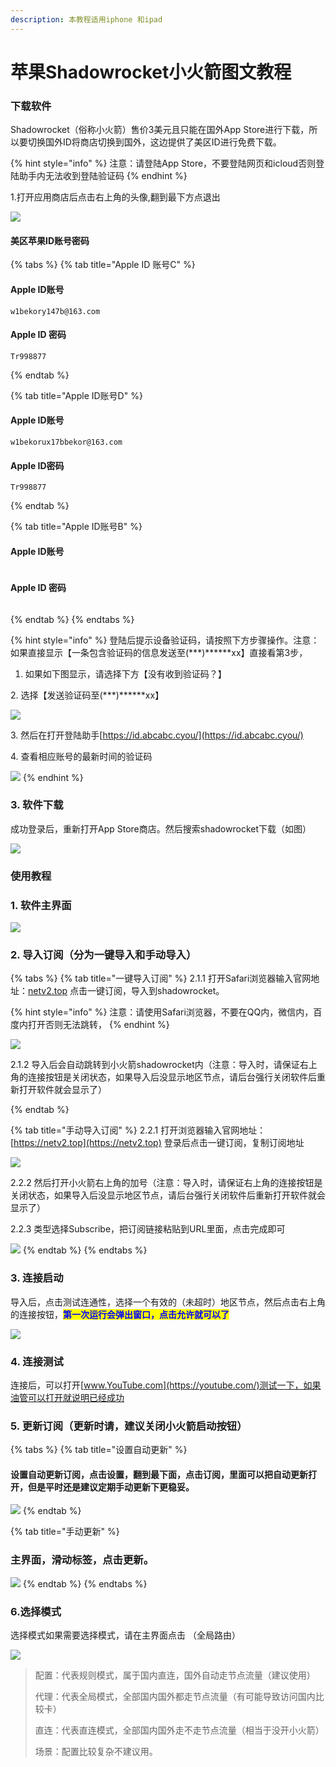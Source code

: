 ```yaml
---
description: 本教程适用iphone 和ipad
---
```


# 苹果Shadowrocket小火箭图文教程

### **下载软件**

Shadowrocket（俗称小火箭）售价3美元且只能在国外App Store进行下载，所以要切换国外ID将商店切换到国外，这边提供了美区ID进行免费下载。

{% hint style="info" %}
注意：请登陆App Store，不要登陆网页和icloud否则登陆助手内无法收到登陆验证码
{% endhint %}

1.打开应用商店后点击右上角的头像,翻到最下方点退出

![](../.gitbook/assets/33.gif)

#### 美区苹果ID账号密码

{% tabs %}
{% tab title="Apple ID 账号C" %}
#### Apple ID账号

```
w1bekory147b@163.com
```

#### Apple ID 密码

```
Tr998877
```
{% endtab %}

{% tab title="Apple ID账号D" %}
#### Apple ID账号

```
w1bekorux17bbekor@163.com
```

#### Apple ID密码

```
Tr998877
```
{% endtab %}

{% tab title="Apple ID账号B" %}
#### Apple ID账号

```
```

#### Apple ID 密码

```
```
{% endtab %}
{% endtabs %}

{% hint style="info" %}
登陆后提示设备验证码，请按照下方步骤操作。注意：如果直接显示【一条包含验证码的信息发送至(\*\*\*)\*\*\*\*\*\*xx】直接看第3步，

1. 如果如下图显示，请选择下方【没有收到验证码？】

2\. 选择【发送验证码至(\*\*\*)\*\*\*\*\*\*xx】

![](<../.gitbook/assets/RPReplay\_Final1656051143.2022-06-24 14\_39\_57.gif>)

3\. 然后在打开登陆助手[https://id.abcabc.cyou/](https://id.abcabc.cyou/)

4\. 查看相应账号的最新时间的验证码

![](<../.gitbook/assets/image (58).png>)
{% endhint %}

### 3. 软件下载

成功登录后，重新打开App Store商店。然后搜索shadowrocket下载（如图）

![](../.gitbook/assets/Xnip2021-02-28\_13-33-09.png)

### 使用教程

### 1. 软件主界面

![](../.gitbook/assets/IMG\_0F27BE3A6C35-1.jpeg)

### 2. 导入订阅（分为一键导入和手动导入）

{% tabs %}
{% tab title="一键导入订阅" %}
2.1.1 打开Safari浏览器输入官网地址：[netv2.top](https://netv2.top/) 点击一键订阅，导入到shadowrocket。

{% hint style="info" %}
注意：请使用Safari浏览器，不要在QQ内，微信内，百度内打开否则无法跳转，
{% endhint %}

![](<../.gitbook/assets/RPReplay\_Final1655616704.2022-06-19 13\_43\_18.gif>)

2.1.2 导入后会自动跳转到小火箭shadowrocket内（注意：导入时，请保证右上角的连接按钮是关闭状态，如果导入后没显示地区节点，请后台强行关闭软件后重新打开软件就会显示了）


{% endtab %}

{% tab title="手动导入订阅" %}
2.2.1 打开浏览器输入官网地址：[https://netv2.top](https://netv2.top) 登录后点击一键订阅，复制订阅地址

![](<../.gitbook/assets/RPReplay\_Final1655617525.2022-06-19 13\_49\_32.gif>)

2.2.2 然后打开小火箭右上角的加号（注意：导入时，请保证右上角的连接按钮是关闭状态，如果导入后没显示地区节点，请后台强行关闭软件后重新打开软件就会显示了）

2.2.3 类型选择Subscribe，把订阅链接粘贴到URL里面，点击完成即可

![](<../.gitbook/assets/1shadowrocket 手动daoru.2022-06-24 18\_49\_23.gif>)
{% endtab %}
{% endtabs %}

### 3. 连接启动

导入后，点击测试连通性，选择一个有效的（未超时）地区节点，然后点击右上角的连接按钮，<mark style="color:blue;">**第一次运行会弹出窗口，点击允许就可以了**</mark>

![](<../.gitbook/assets/RPReplay\_Final1655619261.2022-06-19 14\_21\_35.gif>)

### 4. 连接测试

连接后，可以打开[www.YouTube.com](https://youtube.com/)测试一下，如果油管可以打开就说明已经成功

### 5. 更新订阅（更新时请，建议关闭小火箭启动按钮）

{% tabs %}
{% tab title="设置自动更新" %}
#### &#x20;设置自动更新订阅，点击设置，翻到最下面，点击订阅，里面可以把自动更新打开，但是平时还是建议定期手动更新下更稳妥。

![](<../.gitbook/assets/RPReplay\_Final1655618982.2022-06-19 14\_12\_04.gif>)
{% endtab %}

{% tab title="手动更新" %}
### 主界面，滑动标签，点击更新。

![](../.gitbook/assets/ded695f75dedf55561e32d73c919e3a4.gif)
{% endtab %}
{% endtabs %}

### 6.选择模式

选择模式如果需要选择模式，请在主界面点击 （全局路由）

![](../.gitbook/assets/ce53bd941b125612b7e79f0989a7ada.jpg)

> 配置：代表规则模式，属于国内直连，国外自动走节点流量（建议使用）
>
> 代理：代表全局模式，全部国内国外都走节点流量（有可能导致访问国内比较卡）
>
> 直连：代表直连模式，全部国内国外走不走节点流量（相当于没开小火箭）
>
> 场景：配置比较复杂不建议用。
